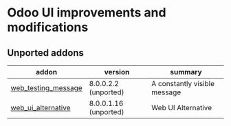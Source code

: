 Odoo UI improvements and modifications
======================================

[//]: # (addons)

Unported addons
---------------
addon | version | summary
--- | --- | ---
[web_testing_message](web_testing_message/) | 8.0.0.2.2 (unported) | A constantly visible message
[web_ui_alternative](web_ui_alternative/) | 8.0.0.1.16 (unported) | Web UI Alternative

[//]: # (end addons)
